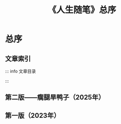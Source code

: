 ﻿---
title: 《人生随笔》总序
publishDate: "2023-01-23"
---
<script setup lang="ts">
    import { data } from './life.data.ts'
    import ArticleList from '../../components/ArticleList.vue'
</script>

# 总序

## 文章索引

::: info 文章目录

<ArticleList :source="data" />

:::

## 第二版——瘸腿旱鸭子（2025年）

<!--@include: ./2025-01-13-总序2.md{3,}-->

## 第一版（2023年）

<!--@include: ./2023-01-23-总序1.md{3,}-->
